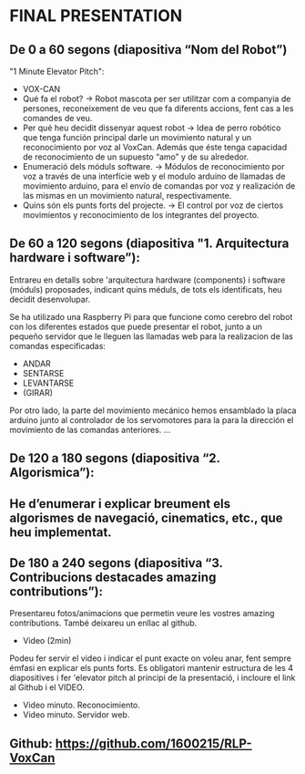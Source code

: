 # FINAL PRESENTATION
## De 0 a 60 segons (diapositiva “Nom del Robot”)

"1 Minute Elevator Pitch":
- VOX-CAN
- Qué fa el robot? -> Robot mascota per ser utilitzar com a companyia de persones, reconeixement de veu que fa diferents accions, fent cas a les comandes de veu.
- Per qué heu decidit dissenyar aquest robot -> Idea de perro robótico que tenga función principal darle un movimiento natural y un reconocimiento por voz al VoxCan. Además que éste tenga capacidad de reconocimiento de un supuesto “amo” y de su alrededor.
- Enumeració dels móduls software. -> Módulos de reconocimiento por voz a través de una interfície web y el modulo arduino de llamadas de movimiento arduino, para el envío de comandas por voz y realización de las mismas en un movimiento natural, respectivamente.
- Quins són els punts forts del projecte. -> El control por voz de ciertos movimientos y reconocimiento de los integrantes del proyecto.

## De 60 a 120 segons (diapositiva "1. Arquitectura hardware i software”):

Entrareu en detalls sobre 'arquitectura hardware (components) i software (móduls) proposades, indicant quins méduls, de tots els
identificats, heu decidit desenvolupar.

Se ha utilizado una Raspberry Pi para que funcione como cerebro del robot con los diferentes estados que puede presentar el robot, junto a un pequeño servidor que le lleguen las llamadas web para la realizacion de las comandas especificadas:
- ANDAR
- SENTARSE
- LEVANTARSE
- (GIRAR)

Por otro lado, la parte del movimiento mecánico hemos ensamblado la placa arduino junto al controlador de los servomotores para la para la dirección el movimiento de las comandas anteriores.
...

## De 120 a 180 segons (diapositiva “2. Algorismica”):

He d’enumerar i explicar breument els algorismes de navegació, cinematics, etc., que heu implementat.
- 

## De 180 a 240 segons (diapositiva “3. Contribucions destacades amazing contributions”):

Presentareu fotos/animacions que permetin veure les vostres amazing contributions. També deixareu un enllac al github.
- Video (2min)

Podeu fer servir el video i indicar el punt exacte on voleu anar, fent sempre émfasi en explicar els punts forts.
Es obligatori mantenir estructura de les 4 diapositives i fer 'elevator pitch al principi de la presentació, i incloure el link al Github i
el VIDEO.
- Video minuto. Reconocimiento.
- Video minuto. Servidor web.

## Github: https://github.com/1600215/RLP-VoxCan